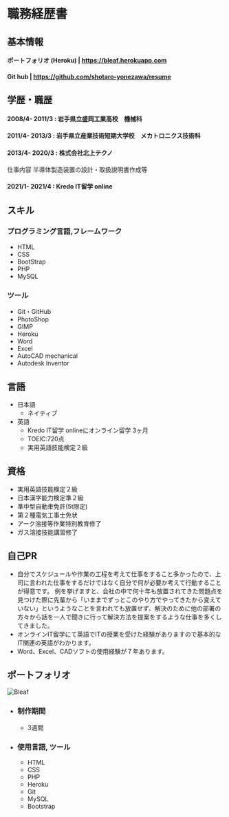 # 職務経歴書

## 基本情報
#### ポートフォリオ (Heroku) | https://bleaf.herokuapp.com
#### Git hub | https://github.com/shotaro-yonezawa/resume

## 学歴・職歴
#### 2008/4- 2011/3 : 岩手県立盛岡工業高校　機械科
#### 2011/4- 2013/3 : 岩手県立産業技術短期大学校　メカトロニクス技術科
#### 2013/4- 2020/3 : 株式会社北上テクノ
  仕事内容
  半導体製造装置の設計・取扱説明書作成等
#### 2021/1- 2021/4 : Kredo IT留学 online

## スキル
### プログラミング言語,フレームワーク
- HTML
- CSS
- BootStrap
- PHP
- MySQL

### ツール
- Git・GitHub
- PhotoShop
- GIMP
- Heroku
- Word
- Excel
- AutoCAD mechanical
- Autodesk Inventor

## 言語
- 日本語
  - ネイティブ
- 英語
  - Kredo IT留学 onlineにオンライン留学 3ヶ月
  - TOEIC:720点
  - 実用英語技能検定２級

## 資格
- 実用英語技能検定２級
- 日本漢字能力検定準２級
- 準中型自動車免許(5t限定)
- 第２種電気工事士免状
- アーク溶接等作業特別教育修了
- ガス溶接技能講習修了

## 自己PR
- 自分でスケジュールや作業の工程を考えて仕事をすること多かったので、上司に言われた仕事をするだけではなく自分で何が必要か考えて行動することが得意です。
例を挙げますと、会社の中で何十年も放置されてきた問題点を見つけた際に先輩から「いままでずっとこのやり方でやってきたから変えていない」というようなことを言われても放置せず、解決のために他の部署の方々から話を一人で聞きに行って解決方法を提案をするような仕事を多くしてきました。
- オンラインIT留学にて英語でITの授業を受けた経験がありますので基本的なIT関連の英語がわかります。
- Word、Excel、CADソフトの使用経験が７年あります。

## ポートフォリオ
![Bleaf](https://bleaf.herokuapp.com/screenshot.jpg "Bleaf")
- ### 制作期間
  -  3週間
- ### 使用言語, ツール
  - HTML
  - CSS
  - PHP
  - Heroku
  - Git
  - MySQL
  - Bootstrap




